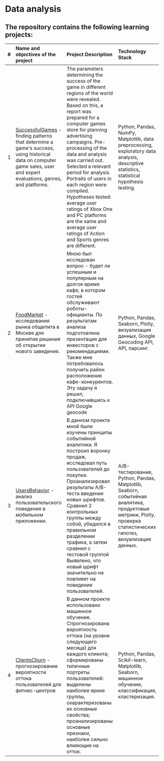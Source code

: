 # Data analysis
## The repository contains the following learning projects:

| # | Name and objectives of the project |Project Description | Technology Stack |
|:-:|:-----------------|:---------------|:------------|
| 1 | [SuccessfulGames](https://github.com/shdrn2402/data_analysis/tree/eng/SuccessfullGames) - finding patterns that determine a game's success, using historical data on computer game sales, user and expert evaluations, genres, and platforms. | The parameters determining the success of the game in different regions of the world were revealed. Based on this, a report was prepared for a computer games store for planning advertising campaigns. Pre-processing of the data and analysis was carried out. Selected a relevant period for analysis. Portraits of users in each region were compiled. Hypotheses tested: average user ratings of Xbox One and PC platforms are the same and average user ratings of Action and Sports genres are different.|Python, Pandas, NumPy, Matplotlib, data preprocessing, exploratory data analysis, descriptive statistics, statistical hypothesis testing.|
| 2 | [FoodMarket](https://github.com/shdrn2402/data_analysis/tree/eng/FoodMarket) - исследования рынка общепита в Москве для принятия решения об открытии нового заведения.| Мною был исследован вопрос - будет ли успешным и популярным на долгое время кафе, в котором гостей обслуживают роботы-официанты. По результатам анализа подготовлена презентация для инвесторов с рекомендациями.  Также мне потребовалось получить район расположения кафе-конкурентов. Эту задачу я решил, подключившись к API Google geocode| Python, Pandas, Seaborn, Plotly, визуализация данных, Google Geocoding API, API, парсинг.|
| 3 | [UsersBehavior](https://github.com/shdrn2402/data_analysis/tree/eng/UsersBehavior) - анализ пользовательского поведения в мобильном приложении.| В данном проекте мной были изучены принципы событийной аналитики. Я построил воронку продаж, исследовал путь пользователей до покупки. Проанализировал результаты A/B-теста введения новых шрифтов. Сравнил 2 контрольных группы между собой, убедился в правильном разделении трафика, а затем сравнил с тестовой группой Выявлено, что новый шрифт значительно не повлияет на поведение пользователей.| A/B-тестирование, Python, Pandas, Matplotlib, Seaborn, событийная аналитика, продуктовые метрики, Plotly, проверка статистических гипотез, визуализация данных.|
| 4 | [ClientsChurn](https://github.com/shdrn2402/data_analysis/tree/eng/ClientsChurn) - прогнозирование вероятности оттока пользователей для фитнес-центров| В данном проекте использовано машинное обучение. Спрогнозирована вероятность оттока (на уровне следующего месяца) для каждого клиента; сформированы типичные портреты пользователей: выделены наиболее яркие группы, охарактеризованы их основные свойства; проанализированы основные признаки, наиболее сильно влияющие на отток.| Python, Pandas, Scikit-learn, Matplotlib, Seaborn, машинное обучение, классификация, кластеризация.|
